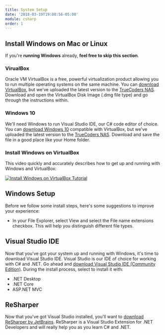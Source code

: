 ```yaml
---
title: System Setup
date: '2018-03-19T19:00:56-05:00'
module: csharp
order: 1
---
```


## Install Windows on Mac or Linux

If you're **running Windows** already, **feel free to skip this section**.

### VirualBox

Oracle VM VirtualBox is a free, powerful virtualization product allowing you to run multiple operating systems on the same machine. You can [download VirtualBox](https://www.virtualbox.org/wiki/Downloads), but we've uploaded the latest version to the [TrueCoders NAS](https://home.mycloud.com/action/share/d8cacd38-c200-4383-bd75-721a699e2a32). Download and open the VirtualBox Disk Image (.dmg file type) and go through the instructions within.

### Windows 10

We'll need Windows to run Visual Studio IDE, our C# code editor of choice. You can [download Windows 10](https://www.microsoft.com/en-us/software-download/windows10ISO) compatible with VirtualBox, but we've uploaded the latest version to the [TrueCoders NAS](https://home.mycloud.com/action/share/d8cacd38-c200-4383-bd75-721a699e2a32). Download and save the file in a good place like your Home folder.

### Install Windows on VirtualBox

This video quickly and accurately describes how to get up and running with Windows and VirtualBox:

[![Install Windows on VirtualBox Tutorial](http://img.youtube.com/vi/rNV5JmxtKP4/0.jpg)](http://www.youtube.com/watch?v=rNV5JmxtKP4)

## Windows Setup

Before we follow some install steps, here's some suggestions to improve your experience:

* In your File Explorer, select View and select the File name extensions checkbox. This will help you distinguish different file types.

## Visual Studio IDE

Now that you've got your system up and running with Windows, it's time to download Visual Studio IDE. Visual Studio is our IDE of choice for working with C# and .NET. Go ahead and [download Visual Studio IDE (Community Edition)](https://www.visualstudio.com). During the install process, select to install it with:

* .NET Desktop
* .NET Core
* ASP.NET MVC

## ReSharper

Now that you've got Visual Studio installed, you'll want to [download ReSharper by JetBrains](https://www.jetbrains.com/resharper). ReSharper is a Visual Studio Extension for .NET Developers and will really help you as you learn C# and .NET.
